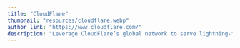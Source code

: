 ```yaml
---
title: "CloudFlare"
thumbnail: "resources/cloudflare.webp"
author_link: "https://www.cloudflare.com/"
description: "Leverage CloudFlare’s global network to serve lightning-fast DNS; Distribute your content around the world so it’s closer to your visitors."
---
```

